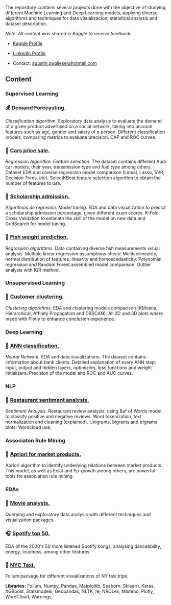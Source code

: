 The repository contains several projects done with the objective of studying different Machine Learning and Deep Learning models, applying diverse algorithms and techniques for data visualizacion, statistical analysis and dataset description.

*Note: All content was shared in Kaggle to receive feedback.*

* [Kaggle Profile](https://www.kaggle.com/agustinpugliese)

* [LinkedIn Profile](https://www.linkedin.com/in/agust%C3%ADnpugliese7/)

* Contact: agustin.pugliese@hotmail.com

## Content

### Supervised Learning

### :moneybag: [Demand Forecasting.](https://nbviewer.jupyter.org/github/AgusTP/Data-Science/blob/master/Purchase%20classification%20algorithms/Social%20network%20product%20purchase.ipynb)
*Classification algorithm.* 
Exploratory data analysis to evaluate the demand of a given product advertised on a social network, taking into account features such as age, gender and salary of a person. Different classification models, comparing metrics to evaluate precision. CAP and ROC curves.

### :car: [Cars price sale.](https://nbviewer.jupyter.org/github/AgusTP/Data-Science/blob/master/Audi_price_Kaggle_Task/Audi_Kaggle_price%2896%25%20Score%29.ipynb)
*Regression Algorithm. Feature selection.*
The dataset contains different Audi car models, their year, transmission type and fuel type among others. Dataset EDA and diverse regression model comparison (Lineal, Lasso, SVR, Decision Trees, etc). SelectKBest feature selection algorithm to obtain the number of features to use. 

### :notebook: [Scholarship admission.](https://nbviewer.jupyter.org/github/AgusTP/Data-Science/blob/master/Admission%20prediction/Admission%20Prediction.ipynb)
*Algoritmos de regresión. Model tuning.* 
EDA and data visualization to predict a scholarship admission percentage, given different exam scores. K-Fold Cross Validation to estimate the skill of the model on new data and GridSearch for model tuning.

### :tropical_fish: [Fish weight prediction.](https://nbviewer.jupyter.org/github/AgusTP/Data-Science/blob/master/Fish%20weight%20analysis/Fish_weight_prediction.ipynb)
*Regression algorithms.*
Data containing diverse fish measurements visual analysis. Multiple linear regression assumptions check: Multicollinearity, normal distribution of features, linearity and homoscedasticity. Polynomial regression and Random Forest assembled model comparison. Outlier analysis with IQR method.

### Unsupervised Learning

### :barber: [Customer clustering.](https://nbviewer.jupyter.org/github/AgusTP/Data-Science/blob/master/Clustering%20comparison/Mall%20Customers%20Clustering.ipynb)
*Clustering algorithms.*
EDA and clustering models comparison (KMeans, Hierarchical, Affinity Propagation and DBSCAN). All 2D and 3D plots where made with Plotly to enhance conclusion experience.

### Deep Learning

### :bank: [ANN classification.](https://nbviewer.jupyter.org/github/AgusTP/Data-Science/blob/master/NN%20classification/ANN%20.ipynb)
*Neural Network.*
EDA and data visualizations. The dataset contains information about bank clients. Detailed explanation of every ANN step: input, output and hidden layers, optimizers, loss functions and weight initializers. Precision of the model and ROC and AUC curves.

### NLP

### :fork_and_knife: [Restaurant sentiment analysis.](https://nbviewer.jupyter.org/github/AgusTP/Data-Science/blob/master/NLP%20reviews/NLP%20review%20analysis.ipynb)
*Sentiment Analysis.*
Restaurant review analysis, using Baf of Words model to classify positive and negative reviews. Word tokenization, text normalization and cleaning (explained). Unigrams, bigrams and trigrams plots. Wordcloud use.

### Associaton Rule Mining

### :hamburger: [Apriori for market products.](https://nbviewer.jupyter.org/github/AgusTP/Data-Science/blob/master/Association%20rule%20learning/Association%20Rules.ipynb)
Apriori algorithm to identify underlying relations between market products. This model, as well as Eclat and Fp-growth among others, are powerful tools for association rule mining.

### EDAs

### :movie_camera: [Movie analysis.](https://nbviewer.jupyter.org/github/AgusTP/Data-Science/blob/master/Movie%20EDA%20and%20visualizations/Movie%20EDA%20and%20visualizations.ipynb)
Querying and exploratory data analysis with different techniques and visualization packages.

### :headphones: [Spotify top 50.](https://nbviewer.jupyter.org/github/AgusTP/Data-Science/blob/master/Spotify_top_50/Spotify%20top%2050%20songs%20EDA.ipynb)
EDA of the 2020's 50 more listened Spotify songs, analysing danceability, energy, loudness, among other features.

### :oncoming_taxi: [NYC Taxi.](https://nbviewer.jupyter.org/github/AgusTP/Data-Science/blob/master/NY%20Taxi/NY%20taxi.ipynb)
Folium package for different visualizations of NY taxi trips.

**Libraries:** Folium, Numpy, Pandas, Matplotlib, Seaborn, Sklearn, Keras, XGBoost, Statsmodels, Geopandas, NLTK, re, NRCLex, Mlxtend, Plotly, WordCloud, Warnings.
